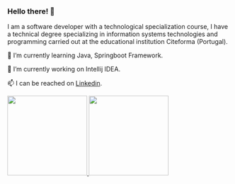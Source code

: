 
### Hello there! 👋

I am a software developer with a technological specialization course, I have a technical degree specializing in information systems technologies and programming carried out at the educational institution Citeforma (Portugal).

🌱 I’m currently learning Java, Springboot Framework.

🔭 I’m currently working on Intellij IDEA.

📫 I can be reached on [Linkedin](https://www.linkedin.com/in/maribelapita/).

<p align="left">
  <a href="https://github.com/maribelapita"><img height="180em" src="https://github-readme-stats.vercel.app/api?username=maribelapita&show_icons=true&theme=gotham">
  <a href="https://github.com/maribelapita"><img height="180em" src="https://github-readme-stats.vercel.app/api/top-langs/?username=maribelapita&hide=html,css&langs_count=10&layout=compact&theme=gotham">
</p>
